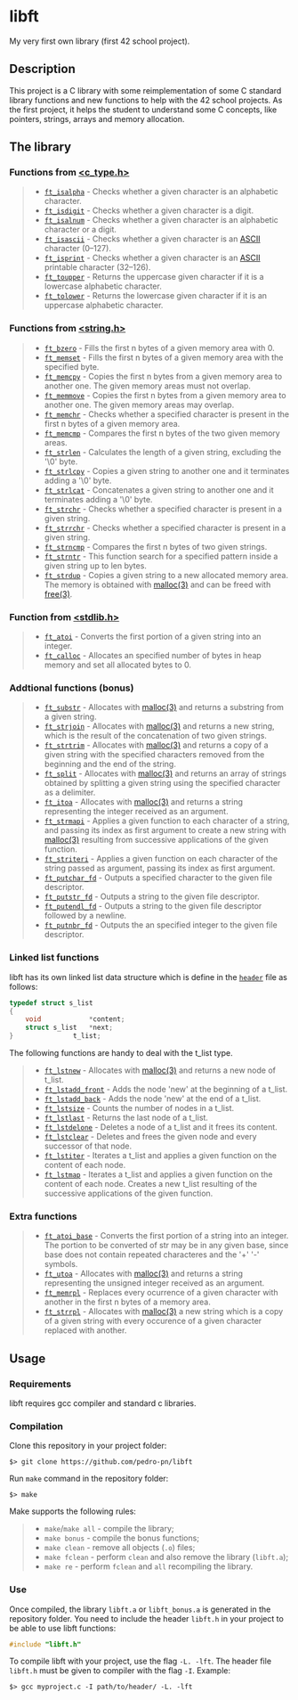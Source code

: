 # libft
My very first own library (first 42 school project).

## Description
This project is a C library with some reimplementation of some C standard library functions and new functions to help with the 42 school projects. As the first project, it helps the student to understand some C concepts, like pointers, strings, arrays and memory allocation.

## The library

### Functions from [<c_type.h>](https://www.man7.org/linux/man-pages/man0/ctype.h.0p.html)

> - [`ft_isalpha`](https://github.com/pedro-pn/libft/blob/master/ft_isalpha.c) - Checks whether a given character is an alphabetic character.
> - [`ft_isdigit`](https://github.com/pedro-pn/libft/blob/master/ft_isdigit.c) - Checks whether a given character is a digit.
> - [`ft_isalnum`](https://github.com/pedro-pn/libft/blob/master/ft_isalnum.c) - Checks whether a given character is an alphabetic character or a digit.
> - [`ft_isascii`](https://github.com/pedro-pn/libft/blob/master/ft_isascii.c) - Checks whether a given character is an [ASCII](https://www.ascii-code.com/) character (0–127).
> - [`ft_isprint`](https://github.com/pedro-pn/libft/blob/master/ft_isprint.c) - Checks whether a given character is an [ASCII](https://www.ascii-code.com/) printable character (32–126).
> - [`ft_toupper`](https://github.com/pedro-pn/libft/blob/master/ft_toupper.c) - Returns the uppercase given character if it is a lowercase alphabetic character.
> - [`ft_tolower`](https://github.com/pedro-pn/libft/blob/master/ft_tolower.c) - Returns the lowercase given character if it is an uppercase alphabetic character.

### Functions from [<string.h>](https://man7.org/linux/man-pages/man3/string.3.html)

> - [`ft_bzero`](https://github.com/pedro-pn/libft/blob/master/ft_bzero.c) - Fills the first n bytes of a given memory area with 0.
> - [`ft_memset`](https://github.com/pedro-pn/libft/blob/master/ft_memset.c) - Fills the first n bytes of a given memory area with the specified byte.
> - [`ft_memcpy`](https://github.com/pedro-pn/libft/blob/master/ft_memcpy.c) - Copies the first n bytes from a given memory area to another one. The given memory areas must not overlap.
> - [`ft_memmove`](https://github.com/pedro-pn/libft/blob/master/ft_memmove.c) - Copies the first n bytes from a given memory area to another one. The given memory areas may overlap.
> - [`ft_memchr`](https://github.com/pedro-pn/libft/blob/master/ft_memchr.c) - Checks whether a specified character is present in the first n bytes of a given memory area.
> - [`ft_memcmp`](https://github.com/pedro-pn/libft/blob/master/ft_memcmp.c) - Compares the first n bytes of the two given memory areas.
> - [`ft_strlen`](https://github.com/pedro-pn/libft/blob/master/ft_strlen.c) - Calculates the length of a given string, excluding the '\0' byte.
> - [`ft_strlcpy`](https://github.com/pedro-pn/libft/blob/master/ft_strlcpy.c) - Copies a given string to another one and it terminates adding a '\0' byte.
> - [`ft_strlcat`](https://github.com/pedro-pn/libft/blob/master/ft_strlcat.c) - Concatenates a given string to another one and it terminates adding a '\0' byte.
> - [`ft_strchr`](https://github.com/pedro-pn/libft/blob/master/ft_strchr.c) - Checks whether a specified character is present in a given string.
> - [`ft_strrchr`](https://github.com/pedro-pn/libft/blob/master/ft_strrchr.c) - Checks whether a specified character is present in a given string.
> - [`ft_strncmp`](https://github.com/pedro-pn/libft/blob/master/ft_strncmp.c) - Compares the first n bytes of two given strings.
> - [`ft_strntr`](https://github.com/pedro-pn/libft/blob/master/ft_strnstr.c) - This function search for a specified pattern inside a given string up to len bytes.
> - [`ft_strdup`](https://github.com/pedro-pn/libft/blob/master/ft_strdup.c) - Copies a given string to a new allocated memory area. The memory is obtained with [malloc(3)](https://man7.org/linux/man-pages/man3/malloc.3.html) and can be freed with [free(3)](https://man7.org/linux/man-pages/man3/free.3p.html).

### Function from [<stdlib.h>](https://man7.org/linux/man-pages/man0/stdlib.h.0p.html)

> - [`ft_atoi`](https://github.com/pedro-pn/libft/blob/master/ft_atoi.c) - Converts the first portion of a given string into an integer.
> - [`ft_calloc`](https://github.com/pedro-pn/libft/blob/master/ft_calloc.c) - Allocates an specified number of bytes in heap memory and set all allocated bytes to 0.

### Addtional functions (bonus)

> - [`ft_substr`](https://github.com/pedro-pn/libft/blob/master/ft_substr.c) - Allocates with [malloc(3)](https://man7.org/linux/man-pages/man3/malloc.3.html) and returns a substring from a given string.
> - [`ft_strjoin`](https://github.com/pedro-pn/libft/blob/master/ft_strjoin.c) - Allocates with [malloc(3)](https://man7.org/linux/man-pages/man3/malloc.3.html) and returns a new string, which is the result of the concatenation of two given strings.
> - [`ft_strtrim`](https://github.com/pedro-pn/libft/blob/master/ft_strtrim.c) - Allocates with [malloc(3)](https://man7.org/linux/man-pages/man3/malloc.3.html) and returns a copy of a given string with the specified characters removed from the beginning and the end of the string.
> - [`ft_split`](https://github.com/pedro-pn/libft/blob/master/ft_split.c) - Allocates with [malloc(3)](https://man7.org/linux/man-pages/man3/malloc.3.html) and returns an array of strings obtained by splitting a given string using the specified character as a delimiter.
> - [`ft_itoa`](https://github.com/pedro-pn/libft/blob/master/ft_itoa.c) - Allocates with [malloc(3)](https://man7.org/linux/man-pages/man3/malloc.3.html) and returns a string representing the integer received as an argument.
> - [`ft_strmapi`](https://github.com/pedro-pn/libft/blob/master/ft_strmapi.c) - Applies a given function to each character of a string, and passing its index as first argument to create a new string with [malloc(3)](https://man7.org/linux/man-pages/man3/malloc.3.html) resulting from successive applications of the given function.
> - [`ft_striteri`](https://github.com/pedro-pn/libft/blob/master/ft_iteri.c) - Applies a given function on each character of the string passed as argument, passing its index as first argument.
> - [`ft_putchar_fd`](https://github.com/pedro-pn/libft/blob/master/ft_putchar_fd.c) - Outputs a specified character to the given file descriptor.
> - [`ft_putstr_fd`](https://github.com/pedro-pn/libft/blob/master/ft_putstr_fd.c) - Outputs a string to the given file descriptor.
> - [`ft_putendl_fd`](https://github.com/pedro-pn/libft/blob/master/ft_putendl_fd.c) - Outputs a string to the given file descriptor followed by a newline.
> - [`ft_putnbr_fd`](https://github.com/pedro-pn/libft/blob/master/ft_putnbr_fd.c) - Outputs the an specified integer to the given file descriptor.

### Linked list functions

libft has its own linked list data structure which is define in the [`header`](https://github.com/pedro-pn/libft/blob/master/libft.h) file as follows:
```c
typedef struct s_list
{
	void			*content;
	struct s_list	*next;
}				t_list;
```
The following functions are handy to deal with the t_list type.

> - [`ft_lstnew`]() - Allocates with [malloc(3)](https://man7.org/linux/man-pages/man3/malloc.3.html) and returns a new node of t_list.
> - [`ft_lstadd_front`]() - Adds the node 'new' at the beginning of a t_list.
> - [`ft_lstadd_back`]() - Adds the node 'new' at the end of a t_list.
> - [`ft_lstsize`]() - Counts the number of nodes in a t_list.
> - [`ft_lstlast`]() - Returns the last node of a t_list.
> - [`ft_lstdelone`]() - Deletes a node of a t_list and it frees its content.
> - [`ft_lstclear`]() - Deletes and frees the given node and every successor of that node.
> - [`ft_lstiter`]() - Iterates a t_list and applies a given function on the content of each node.
> - [`ft_lstmap`]() - Iterates a t_list and applies a given function on the content of each node. Creates a new t_list resulting of the successive applications of the given function.

### Extra functions

> - [`ft_atoi_base`]() - Converts the first portion of a string into an integer. The portion to be converted of str may be in any given base, since base does not contain repeated characteres and the '+' '-' symbols.
> - [`ft_utoa`]() - Allocates with [malloc(3)](https://man7.org/linux/man-pages/man3/malloc.3.html) and returns a string representing the unsigned integer received as an argument.
> - [`ft_memrpl`]() - Replaces every ocurrence of a given character with another in the first n bytes of a memory area.
> - [`ft_strrpl`]() - Allocates with [malloc(3)](https://man7.org/linux/man-pages/man3/malloc.3.html) a new string which is a copy of a given string with every occurence of a given character replaced with another.

## Usage

### Requirements

libft requires gcc compiler and standard c libraries.

### Compilation

Clone this repository in your project folder:

	$> git clone https://github.com/pedro-pn/libft

Run `make` command in the repository folder:

	$> make

Make supports the following rules:

> - `make`/`make all` - compile the library;
> - `make bonus` - compile the bonus functions;
> - `make clean` - remove all objects (`.o`) files;
> - `make fclean` - perform `clean` and also remove the library (`libft.a`);
> - `make re` - perform `fclean` and `all` recompiling the library.

### Use

Once compiled, the library `libft.a` or `libft_bonus.a` is generated in the repository folder. You need to include the header `libft.h` in your project to be able to use libft functions:

```c
#include "libft.h"
```

To compile libft with your project, use the flag `-L. -lft`. The header file `libft.h` must be given to compiler with the flag `-I`. Example:

	$> gcc myproject.c -I path/to/header/ -L. -lft
